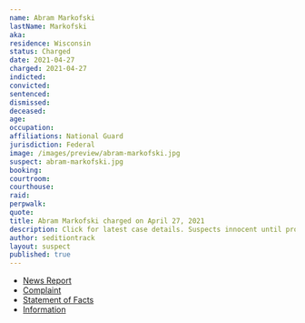 ```yaml
---
name: Abram Markofski
lastName: Markofski
aka:
residence: Wisconsin
status: Charged
date: 2021-04-27
charged: 2021-04-27
indicted:
convicted:
sentenced:
dismissed:
deceased:
age:
occupation:
affiliations: National Guard
jurisdiction: Federal
image: /images/preview/abram-markofski.jpg
suspect: abram-markofski.jpg
booking:
courtroom:
courthouse:
raid:
perpwalk:
quote:
title: Abram Markofski charged on April 27, 2021
description: Click for latest case details. Suspects innocent until proven guilty.
author: seditiontrack
layout: suspect
published: true
---
```


- [News Report](https://www.channel3000.com/dane-co-la-crosse-co-men-charged-for-entering-u-s-capitol-during-january-6th-riot/)
- [Complaint](https://www.justice.gov/usao-dc/case-multi-defendant/file/1391401/download)
- [Statement of Facts](https://www.justice.gov/usao-dc/case-multi-defendant/file/1391406/download)
- [Information](https://www.justice.gov/usao-dc/case-multi-defendant/file/1410641/download)
